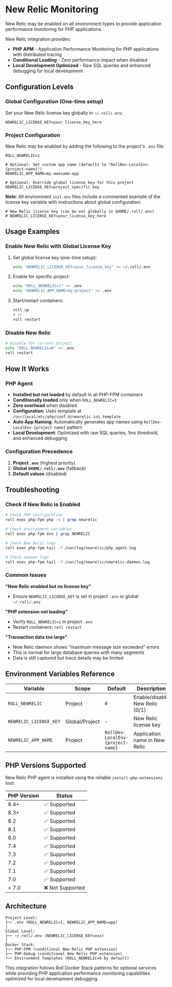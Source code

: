 # New Relic Monitoring

New Relic may be enabled on all environment types to provide application performance monitoring for PHP applications.

New Relic integration provides:
- **PHP APM** - Application Performance Monitoring for PHP applications with distributed tracing
- **Conditional Loading** - Zero performance impact when disabled  
- **Local Development Optimized** - Raw SQL queries and enhanced debugging for local development

## Configuration Levels

### Global Configuration (One-time setup)

Set your New Relic license key globally in `~/.roll/.env`:

```
NEWRELIC_LICENSE_KEY=your_license_key_here
```

### Project Configuration

New Relic may be enabled by adding the following to the project's `.env` file:

```
ROLL_NEWRELIC=1

# Optional: Set custom app name (defaults to "RollDev-LocalEnv-{project-name}")
NEWRELIC_APP_NAME=my-awesome-app

# Optional: Override global license key for this project  
NEWRELIC_LICENSE_KEY=project_specific_key
```

**Note**: All environment `init.env` files include a commented example of the license key variable with instructions about global configuration:

```
# New Relic license key (can be set globally in $HOME/.roll/.env)
# NEWRELIC_LICENSE_KEY=your_license_key_here
```

## Usage Examples

### Enable New Relic with Global License Key

1. Set global license key (one-time setup):
   ```bash
   echo "NEWRELIC_LICENSE_KEY=your_license_key" >> ~/.roll/.env
   ```

2. Enable for specific project:
   ```bash
   echo "ROLL_NEWRELIC=1" >> .env
   echo "NEWRELIC_APP_NAME=my-project" >> .env
   ```

3. Start/restart containers:
   ```bash
   roll up
   # or
   roll restart
   ```

### Disable New Relic

```bash
# Disable for current project  
echo "ROLL_NEWRELIC=0" >> .env
roll restart
```

## How It Works

### PHP Agent
- **Installed but not loaded** by default in all PHP-FPM containers  
- **Conditionally loaded** only when `ROLL_NEWRELIC=1`
- **Zero overhead** when disabled
- **Configuration**: Uses template at `/usr/local/etc/php/conf.d/newrelic.ini.template`
- **Auto App Naming**: Automatically generates app names using `RollDev-LocalEnv-{project-name}` pattern
- **Local Development**: Optimized with raw SQL queries, 1ms threshold, and enhanced debugging

### Configuration Precedence
1. **Project `.env`** (highest priority)
2. **Global `$HOME/.roll/.env`** (fallback) 
3. **Default values** (disabled)

## Troubleshooting

### Check if New Relic is Enabled

```bash
# Check PHP configuration
roll exec php-fpm php -m | grep newrelic

# Check environment variables  
roll exec php-fpm env | grep NEWRELIC

# Check New Relic logs
roll exec php-fpm tail -f /var/log/newrelic/php_agent.log

# Check daemon logs
roll exec php-fpm tail -f /var/log/newrelic/newrelic-daemon.log
```

### Common Issues

**"New Relic enabled but no license key"**
- Ensure `NEWRELIC_LICENSE_KEY` is set in project `.env` or global `~/.roll/.env`

**"PHP extension not loading"**  
- Verify `ROLL_NEWRELIC=1` in project `.env`
- Restart containers: `roll restart`

**"Transaction data too large"**
- New Relic daemon shows "maximum message size exceeded" errors
- This is normal for large database queries with many segments
- Data is still captured but trace details may be limited

## Environment Variables Reference

| Variable | Scope | Default | Description |
|----------|-------|---------|-------------|
| `ROLL_NEWRELIC` | Project | `0` | Enable/disable New Relic (0/1) |
| `NEWRELIC_LICENSE_KEY` | Global/Project | - | New Relic license key |
| `NEWRELIC_APP_NAME` | Project | `RollDev-LocalEnv-{project-name}` | Application name in New Relic |

## PHP Versions Supported

New Relic PHP agent is installed using the reliable `install-php-extensions` tool:

| PHP Version | Status |
|-------------|---------|
| 8.4+ | ✅ Supported |
| 8.3+ | ✅ Supported |
| 8.2 | ✅ Supported |
| 8.1 | ✅ Supported |
| 8.0 | ✅ Supported |
| 7.4 | ✅ Supported |
| 7.3 | ✅ Supported |
| 7.2 | ✅ Supported |
| 7.1 | ✅ Supported |
| 7.0 | ✅ Supported |
| < 7.0 | ❌ Not Supported |

## Architecture

```
Project Level:
├── .env (ROLL_NEWRELIC=1, NEWRELIC_APP_NAME=app)
│
Global Level:
├── ~/.roll/.env (NEWRELIC_LICENSE_KEY=xxx)
│
Docker Stack:
├── PHP-FPM (conditional New Relic PHP extension)
├── PHP-Debug (conditional New Relic PHP extension)
└── Environment Templates (ROLL_NEWRELIC=0 by default)
```

This integration follows Roll Docker Stack patterns for optional services while providing PHP application performance monitoring capabilities optimized for local development debugging.
